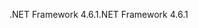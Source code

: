 <span data-ttu-id="9017f-101">.NET Framework 4.6.1</span><span class="sxs-lookup"><span data-stu-id="9017f-101">.NET Framework 4.6.1</span></span>